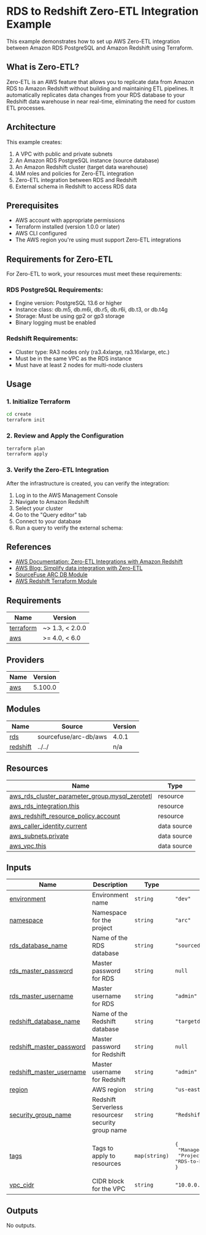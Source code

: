 # RDS to Redshift Zero-ETL Integration Example

This example demonstrates how to set up AWS Zero-ETL integration between Amazon RDS PostgreSQL and Amazon Redshift using Terraform.

## What is Zero-ETL?

Zero-ETL is an AWS feature that allows you to replicate data from Amazon RDS to Amazon Redshift without building and maintaining ETL pipelines. It automatically replicates data changes from your RDS database to your Redshift data warehouse in near real-time, eliminating the need for custom ETL processes.

## Architecture

This example creates:

1. A VPC with public and private subnets
2. An Amazon RDS PostgreSQL instance (source database)
3. An Amazon Redshift cluster (target data warehouse)
4. IAM roles and policies for Zero-ETL integration
5. Zero-ETL integration between RDS and Redshift
6. External schema in Redshift to access RDS data

## Prerequisites

- AWS account with appropriate permissions
- Terraform installed (version 1.0.0 or later)
- AWS CLI configured
- The AWS region you're using must support Zero-ETL integrations

## Requirements for Zero-ETL

For Zero-ETL to work, your resources must meet these requirements:

### RDS PostgreSQL Requirements:
- Engine version: PostgreSQL 13.6 or higher
- Instance class: db.m5, db.m6i, db.r5, db.r6i, db.t3, or db.t4g
- Storage: Must be using gp2 or gp3 storage
- Binary logging must be enabled

### Redshift Requirements:
- Cluster type: RA3 nodes only (ra3.4xlarge, ra3.16xlarge, etc.)
- Must be in the same VPC as the RDS instance
- Must have at least 2 nodes for multi-node clusters

## Usage

### 1. Initialize Terraform

```bash
cd create
terraform init
```

### 2. Review and Apply the Configuration

```bash
terraform plan
terraform apply
```

### 3. Verify the Zero-ETL Integration

After the infrastructure is created, you can verify the integration:

1. Log in to the AWS Management Console
2. Navigate to Amazon Redshift
3. Select your cluster
4. Go to the "Query editor" tab
5. Connect to your database
6. Run a query to verify the external schema:




## References

- [AWS Documentation: Zero-ETL Integrations with Amazon Redshift](https://docs.aws.amazon.com/AmazonRDS/latest/UserGuide/zero-etl.html)
- [AWS Blog: Simplify data integration with Zero-ETL](https://aws.amazon.com/blogs/big-data/simplify-data-integration-with-zero-etl-from-amazon-aurora-postgresql-to-amazon-redshift/)
- [SourceFuse ARC DB Module](https://github.com/sourcefuse/terraform-aws-arc-db)
- [AWS Redshift Terraform Module](https://github.com/sourcefuse/terraform-aws-arc-redshift)

<!-- BEGIN_TF_DOCS -->
## Requirements

| Name | Version |
|------|---------|
| <a name="requirement_terraform"></a> [terraform](#requirement\_terraform) | ~> 1.3, < 2.0.0 |
| <a name="requirement_aws"></a> [aws](#requirement\_aws) | >= 4.0, < 6.0 |

## Providers

| Name | Version |
|------|---------|
| <a name="provider_aws"></a> [aws](#provider\_aws) | 5.100.0 |

## Modules

| Name | Source | Version |
|------|--------|---------|
| <a name="module_rds"></a> [rds](#module\_rds) | sourcefuse/arc-db/aws | 4.0.1 |
| <a name="module_redshift"></a> [redshift](#module\_redshift) | ../../ | n/a |

## Resources

| Name | Type |
|------|------|
| [aws_rds_cluster_parameter_group.mysql_zerotetl](https://registry.terraform.io/providers/hashicorp/aws/latest/docs/resources/rds_cluster_parameter_group) | resource |
| [aws_rds_integration.this](https://registry.terraform.io/providers/hashicorp/aws/latest/docs/resources/rds_integration) | resource |
| [aws_redshift_resource_policy.account](https://registry.terraform.io/providers/hashicorp/aws/latest/docs/resources/redshift_resource_policy) | resource |
| [aws_caller_identity.current](https://registry.terraform.io/providers/hashicorp/aws/latest/docs/data-sources/caller_identity) | data source |
| [aws_subnets.private](https://registry.terraform.io/providers/hashicorp/aws/latest/docs/data-sources/subnets) | data source |
| [aws_vpc.this](https://registry.terraform.io/providers/hashicorp/aws/latest/docs/data-sources/vpc) | data source |

## Inputs

| Name | Description | Type | Default | Required |
|------|-------------|------|---------|:--------:|
| <a name="input_environment"></a> [environment](#input\_environment) | Environment name | `string` | `"dev"` | no |
| <a name="input_namespace"></a> [namespace](#input\_namespace) | Namespace for the project | `string` | `"arc"` | no |
| <a name="input_rds_database_name"></a> [rds\_database\_name](#input\_rds\_database\_name) | Name of the RDS database | `string` | `"sourcedb"` | no |
| <a name="input_rds_master_password"></a> [rds\_master\_password](#input\_rds\_master\_password) | Master password for RDS | `string` | `null` | no |
| <a name="input_rds_master_username"></a> [rds\_master\_username](#input\_rds\_master\_username) | Master username for RDS | `string` | `"admin"` | no |
| <a name="input_redshift_database_name"></a> [redshift\_database\_name](#input\_redshift\_database\_name) | Name of the Redshift database | `string` | `"targetdb"` | no |
| <a name="input_redshift_master_password"></a> [redshift\_master\_password](#input\_redshift\_master\_password) | Master password for Redshift | `string` | `null` | no |
| <a name="input_redshift_master_username"></a> [redshift\_master\_username](#input\_redshift\_master\_username) | Master username for Redshift | `string` | `"admin"` | no |
| <a name="input_region"></a> [region](#input\_region) | AWS region | `string` | `"us-east-1"` | no |
| <a name="input_security_group_name"></a> [security\_group\_name](#input\_security\_group\_name) | Redshift Serverless resourcesr security group name | `string` | `"Redshift-Serverless-sg"` | no |
| <a name="input_tags"></a> [tags](#input\_tags) | Tags to apply to resources | `map(string)` | <pre>{<br/>  "ManagedBy": "Terraform",<br/>  "Project": "RDS-to-Redshift-Zero-ETL"<br/>}</pre> | no |
| <a name="input_vpc_cidr"></a> [vpc\_cidr](#input\_vpc\_cidr) | CIDR block for the VPC | `string` | `"10.0.0.0/16"` | no |

## Outputs

No outputs.
<!-- END_TF_DOCS -->
